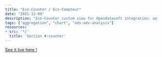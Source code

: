 ```yaml
---
title: "Eco-Counter / Eco-Compteur"
date: "2021-12-09"
description: "Eco-Counter custom view for Opendatasoft integration: an overall view of your territory through Eco-Counter stations data."
tags: ["aggregation", "chart", "ods-adv-analysis"]
resources:
- src: '*/'
  title: 'Section #:counter'
---
```



[See it live here !](https://eco-compteur-odsapps.opendatasoft.com/explore/dataset/eco-counter-data/dashboard/)